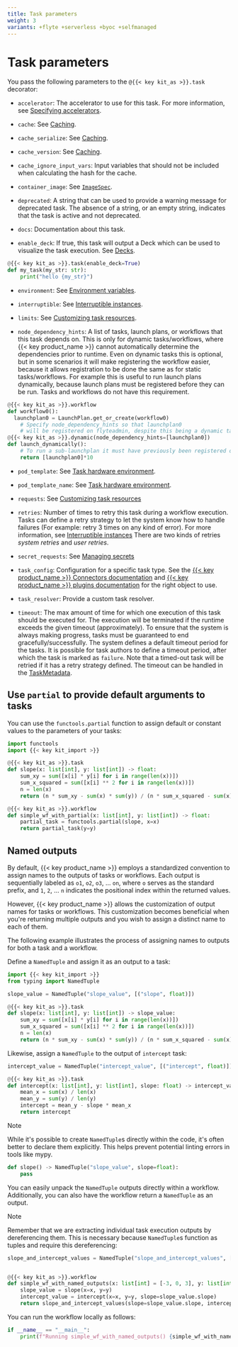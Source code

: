 ```yaml
---
title: Task parameters
weight: 3
variants: +flyte +serverless +byoc +selfmanaged
---
```


# Task parameters

You pass the following parameters to the `@{{< key kit_as >}}.task` decorator:

<!-- TODO: consider organizing by category rather than alphabetically. -->

* `accelerator`: The accelerator to use for this task.
  For more information, see [Specifying accelerators]().
  <!-- TODO: Add link to API -->

* `cache`: See [Caching](../caching).

* `cache_serialize`: See [Caching](../caching).

* `cache_version`: See [Caching](../caching).

* `cache_ignore_input_vars`: Input variables that should not be included when calculating the hash for the cache.

* `container_image`: See [`ImageSpec`](../image-spec).

* `deprecated`: A string that can be used to provide a warning message for deprecated task.
  The absence of a string, or an empty string, indicates that the task is active and not deprecated.

* `docs`: Documentation about this task.

* `enable_deck`: If true, this task will output a Deck which can be used to visualize the task execution. See [Decks](../../development-cycle/decks).

```python
@{{< key kit_as >}}.task(enable_deck=True)
def my_task(my_str: str):
    print("hello {my_str}")
```

* `environment`: See [Environment variables](./task-software-environment/environment-variables).

* `interruptible`: See [Interruptible instances](./task-hardware-environment/interruptible-instances).

* `limits`: See [Customizing task resources](./task-hardware-environment/customizing-task-resources).

* `node_dependency_hints`: A list of tasks, launch plans, or workflows that this task depends on.
  This is only for dynamic tasks/workflows, where {{< key product_name >}} cannot automatically determine the dependencies prior to runtime.
  Even on dynamic tasks this is optional, but in some scenarios it will make registering the workflow easier,
  because it allows registration to be done the same as for static tasks/workflows.
  For example this is useful to run launch plans dynamically, because launch plans must be registered before they can be run.
  Tasks and workflows do not have this requirement.

```python
@{{< key kit_as >}}.workflow
def workflow0():
  launchplan0 = LaunchPlan.get_or_create(workflow0)
    # Specify node_dependency_hints so that launchplan0
    # will be registered on flyteadmin, despite this being a dynamic task.
@{{< key kit_as >}}.dynamic(node_dependency_hints=[launchplan0])
def launch_dynamically():
    # To run a sub-launchplan it must have previously been registered on flyteadmin.
    return [launchplan0]*10
```

* `pod_template`: See [Task hardware environment](./task-hardware-environment#pod_template-and-pod_template_name-task-parameters).

* `pod_template_name`: See [Task hardware environment](./task-hardware-environment#pod_template-and-pod_template_name-task-parameters).

* `requests`: See [Customizing task resources](./task-hardware-environment/customizing-task-resources)

* `retries`: Number of times to retry this task during a workflow execution.
  Tasks can define a retry strategy to let the system know how to handle failures (For example: retry 3 times on any kind of error).
  For more information, see [Interruptible instances](./task-hardware-environment/interruptible-instances)
  There are two kinds of retries *system retries* and *user retries*.

* `secret_requests`: See [Managing secrets](../../development-cycle/managing-secrets)

* `task_config`: Configuration for a specific task type.
  See the [{{< key product_name >}} Connectors documentation](../../integrations/connectors) and
  [{{< key product_name >}} plugins documentation]() for the right object to use.
  <!-- TODO: Add link to API -->

* `task_resolver`: Provide a custom task resolver.

* `timeout`: The max amount of time for which one execution of this task should be executed for.
  The execution will be terminated if the runtime exceeds the given timeout (approximately).
  To ensure that the system is always making progress, tasks must be guaranteed to end gracefully/successfully.
  The system defines a default timeout period for the tasks.
  It is possible for task authors to define a timeout period, after which the task is marked as `failure`.
  Note that a timed-out task will be retried if it has a retry strategy defined.
  The timeout can be handled in the
  [TaskMetadata]().
  <!-- TODO: Add link to API -->

## Use `partial` to provide default arguments to tasks

You can use the `functools.partial` function to assign default or constant values to the parameters of your tasks:
```python
import functools
import {{< key kit_import >}}

@{{< key kit_as >}}.task
def slope(x: list[int], y: list[int]) -> float:
    sum_xy = sum([x[i] * y[i] for i in range(len(x))])
    sum_x_squared = sum([x[i] ** 2 for i in range(len(x))])
    n = len(x)
    return (n * sum_xy - sum(x) * sum(y)) / (n * sum_x_squared - sum(x) ** 2)

@{{< key kit_as >}}.workflow
def simple_wf_with_partial(x: list[int], y: list[int]) -> float:
    partial_task = functools.partial(slope, x=x)
    return partial_task(y=y)
```

## Named outputs

By default, {{< key product_name >}} employs a standardized convention to assign names to the outputs of tasks or workflows.
Each output is sequentially labeled as `o1`, `o2`, `o3`, ... `on`, where `o` serves as the standard prefix,
and `1`, `2`, ... `n` indicates the positional index within the returned values.

However, {{< key product_name >}} allows the customization of output names for tasks or workflows.
This customization becomes beneficial when you're returning multiple outputs
and you wish to assign a distinct name to each of them.

The following example illustrates the process of assigning names to outputs for both a task and a workflow.


Define a `NamedTuple` and assign it as an output to a task:

```python
import {{< key kit_import >}}
from typing import NamedTuple

slope_value = NamedTuple("slope_value", [("slope", float)])

@{{< key kit_as >}}.task
def slope(x: list[int], y: list[int]) -> slope_value:
    sum_xy = sum([x[i] * y[i] for i in range(len(x))])
    sum_x_squared = sum([x[i] ** 2 for i in range(len(x))])
    n = len(x)
    return (n * sum_xy - sum(x) * sum(y)) / (n * sum_x_squared - sum(x) ** 2)
```

Likewise, assign a `NamedTuple` to the output of `intercept` task:

```python
intercept_value = NamedTuple("intercept_value", [("intercept", float)])

@{{< key kit_as >}}.task
def intercept(x: list[int], y: list[int], slope: float) -> intercept_value:
    mean_x = sum(x) / len(x)
    mean_y = sum(y) / len(y)
    intercept = mean_y - slope * mean_x
    return intercept
```

> [!NOTE]
> While it's possible to create `NamedTuple`s directly within the code,
> it's often better to declare them explicitly. This helps prevent potential linting errors in tools like mypy.
>
> ```python
> def slope() -> NamedTuple("slope_value", slope=float):
>     pass
> ```

You can easily unpack the `NamedTuple` outputs directly within a workflow.
Additionally, you can also have the workflow return a `NamedTuple` as an output.

> [!NOTE]
> Remember that we are extracting individual task execution outputs by dereferencing them.
> This is necessary because `NamedTuple`s function as tuples and require this dereferencing:

```python
slope_and_intercept_values = NamedTuple("slope_and_intercept_values", [("slope", float), ("intercept", float)])


@{{< key kit_as >}}.workflow
def simple_wf_with_named_outputs(x: list[int] = [-3, 0, 3], y: list[int] = [7, 4, -2]) -> slope_and_intercept_values:
    slope_value = slope(x=x, y=y)
    intercept_value = intercept(x=x, y=y, slope=slope_value.slope)
    return slope_and_intercept_values(slope=slope_value.slope, intercept=intercept_value.intercept)

```

You can run the workflow locally as follows:

```python
if __name__ == "__main__":
    print(f"Running simple_wf_with_named_outputs() {simple_wf_with_named_outputs()}")
```
